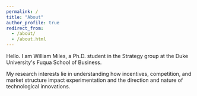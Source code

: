 ```yaml
---
permalink: /
title: "About"
author_profile: true
redirect_from: 
  - /about/
  - /about.html
---
```


Hello. I am William Miles, a Ph.D. student in the Strategy group at the Duke University's Fuqua School of Business. 

My research interests lie in understanding how incentives, competition, and market structure impact experimentation and the direction and nature of technological innovations.

